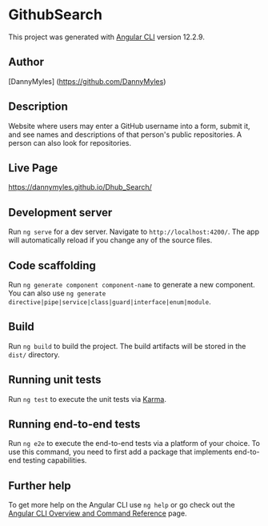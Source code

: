 # GithubSearch

This project was generated with [Angular CLI](https://github.com/angular/angular-cli) version 12.2.9.

## Author

[DannyMyles] (https://github.com/DannyMyles)

## Description

Website where users may enter a GitHub username into a form, submit it, and see names and descriptions of that person's public repositories.      A person can also look for repositories.

## Live Page
https://dannymyles.github.io/Dhub_Search/

## Development server

Run `ng serve` for a dev server. Navigate to `http://localhost:4200/`. The app will automatically reload if you change any of the source files.

## Code scaffolding

Run `ng generate component component-name` to generate a new component. You can also use `ng generate directive|pipe|service|class|guard|interface|enum|module`.

## Build

Run `ng build` to build the project. The build artifacts will be stored in the `dist/` directory.

## Running unit tests

Run `ng test` to execute the unit tests via [Karma](https://karma-runner.github.io).

## Running end-to-end tests

Run `ng e2e` to execute the end-to-end tests via a platform of your choice. To use this command, you need to first add a package that implements end-to-end testing capabilities.

## Further help

To get more help on the Angular CLI use `ng help` or go check out the [Angular CLI Overview and Command Reference](https://angular.io/cli) page.
